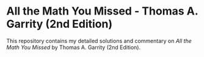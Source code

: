 # All the Math You Missed - Thomas A. Garrity (2nd Edition)

This repository contains my detailed solutions and commentary on *All the Math You Missed* by Thomas A. Garrity (2nd Edition).
